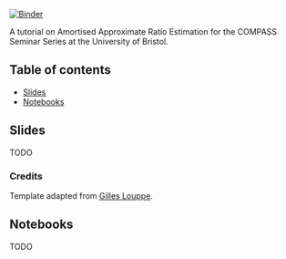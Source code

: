 [![Binder](https://mybinder.org/badge_logo.svg)](https://mybinder.org/v2/gh/JoeriHermans/constraining-dark-matter-with-stellar-streams-and-ml/master?filepath=notebooks%2F01_overview.ipynb)

A tutorial on Amortised Approximate Ratio Estimation for the COMPASS Seminar Series at the University of Bristol.

## Table of contents

- [Slides](#slides)
- [Notebooks](#notebooks)

## Slides

TODO

### Credits

Template adapted from [Gilles Louppe](https://github.com/glouppe/talk-template).

## Notebooks

TODO
